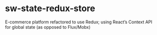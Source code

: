 # sw-state-redux-store
E-commerce platform refactored to use Redux; using React’s Context API for global state (as opposed to Flux/Mobx)
